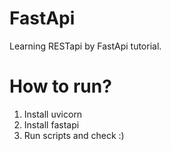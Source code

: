 # FastApi
Learning RESTapi by FastApi tutorial.

# How to run?
1. Install uvicorn
2. Install fastapi
3. Run scripts and check :)

